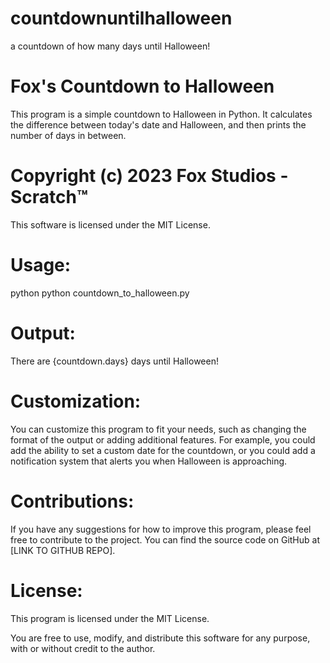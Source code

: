 # countdownuntilhalloween
a countdown of how many days until Halloween!

# Fox's Countdown to Halloween
This program is a simple countdown to Halloween in Python. It calculates the difference between today's date and Halloween, and then prints the number of days in between.

# Copyright (c) 2023 Fox Studios - Scratch™

This software is licensed under the MIT License.

# Usage:

python
python countdown_to_halloween.py

# Output:

There are {countdown.days} days until Halloween!

# Customization:

You can customize this program to fit your needs, such as changing the format of the output or adding additional features. For example, you could add the ability to set a custom date for the countdown, or you could add a notification system that alerts you when Halloween is approaching.

# Contributions:

If you have any suggestions for how to improve this program, please feel free to contribute to the project. You can find the source code on GitHub at [LINK TO GITHUB REPO].

# License:

This program is licensed under the MIT License.

You are free to use, modify, and distribute this software for any purpose, with or without credit to the author.
